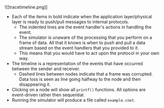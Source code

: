 ![[tracetimeline.png]]

- Each of the items in bold indicate when the application layer/physical layer is ready to push/pull messages to internal protocols.
	- The indented lines are the event handler's actions in handling the event. 
	- The simulator is unaware of the processing that you perform on a frame of data. All that it knows is when to push and pull a data stream based on the event handlers that you provided to it.
	- This means that you would have to act upon the protocol in your own way.
- The timeline is a representation of the events that have occurred between the sender and receiver.
	- Dashed lines between nodes indicate that a frame was corrupted. Data loss is seen as line going halfway to the node and then disappearing it.
- Clicking on a node will show all `printf()` functions. All options are event-driven rather then sequential.
- Running the simulator will produce a file called `example.cnet`.